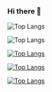 ### Hi there 👋

<!--
**AlexPateraki/AlexPateraki** is a ✨ _special_ ✨ repository because its `README.md` (this file) appears on your GitHub profile.

Here are some ideas to get you started:

- 🔭 I’m currently working on ...
- 🌱 I’m currently learning ...
- 👯 I’m looking to collaborate on ...
- 🤔 I’m looking for help with ...
- 💬 Ask me about ...
- 📫 How to reach me: ...
- 😄 Pronouns: ...
- ⚡ Fun fact: ...
-->

![Top Langs](https://github-readme-stats.vercel.app/api/top-langs/?username=AlexPateraki&langs_count=5)

![Top Langs](https://github-readme-stats.vercel.app/api/top-langs/?username=AlexPateraki&layout=compact) 

[![Top Langs](https://github-readme-stats.vercel.app/api/top-langs/?username=AlexPateraki&layout=donut)](https://github.com/AlexPateraki/github-readme-stats)

[![Top Langs](https://github-readme-stats.vercel.app/api/top-langs/?username=AlexPateraki&layout=donut-vertical)](https://github.com/AlexPateraki/github-readme-stats)

[![Top Langs](https://github-readme-stats.vercel.app/api/top-langs/?username=AlexPateraki&layout=pie)](https://github.com/AlexPateraki/github-readme-stats)

